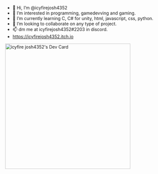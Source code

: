 - 👋 Hi, I’m @icyfirejosh4352
- 👀 I’m interested in programming, gamedevving and gaming.
- 🌱 I’m currently learning C, C# for unity, html, javascript, css, python.
- 💞️ I’m looking to collaborate on any type of project.
- 📫 dm me at icyfirejosh4352#2203 in discord.
- https://icyfirejosh4352.itch.io



<a href="https://app.daily.dev/The_Icyfirejosh"><img src="https://api.daily.dev/devcards/f64cbcd59b594511a020bb9f1f48b653.png?r=0gt" width="400" alt="icyfire josh4352's Dev Card"/></a>
<!---
icyfirejosh4352/icyfirejosh4352 is a ✨ special ✨ repository because its `README.md` (this file) appears on your GitHub profile.
You can click the Preview link to take a look at your changes.
--->
